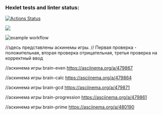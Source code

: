 ### Hexlet tests and linter status:

[![Actions Status](https://github.com/kimulia-1/frontend-project-lvl1/workflows/hexlet-check/badge.svg)](https://github.com/kimulia-1/frontend-project-lvl1/actions)

<a href="https://codeclimate.com/github/codeclimate/codeclimate/maintainability"><img src="https://api.codeclimate.com/v1/badges/a99a88d28ad37a79dbf6/maintainability" /></a>

![example workflow](https://github.com/kimulia-1/frontend-project-lvl1/actions/workflows/github-actions-demo.yml/badge.svg)

//здесь представлены аскинемы игры.
// Первая проверка - положительная, вторая проверка отрицательная, третья проверка на корректный ввод

//аскинема игры brain-even
https://asciinema.org/a/479867

//аскинема игры brain-calc
https://asciinema.org/a/479864

//аскинема игры brain-gcd
https://asciinema.org/a/479871

//аскинема игры brain-progression
https://asciinema.org/a/479861

//аскинема игры brain-prime
https://asciinema.org/a/480190
